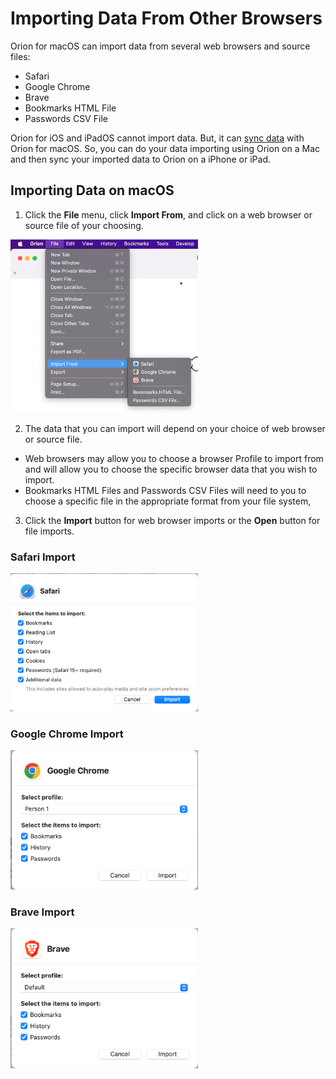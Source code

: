 # Importing Data From Other Browsers

Orion for macOS can import data from several web browsers and source files:

- Safari
- Google Chrome
- Brave
- Bookmarks HTML File
- Passwords CSV File

Orion for iOS and iPadOS cannot import data. But, it can [sync data](./features/syncing-data.md) with Orion for macOS. So, you can do your data importing using Orion on a Mac and then sync your imported data to Orion on a iPhone or iPad.

<a name="import_macos"></a>
## Importing Data on macOS

1. Click the **File** menu, click **Import From**, and click on a web browser or source file of your choosing.

<img src="media/macos_import_from.png" width="300" alt="Safari Import"><br />

2. The data that you can import will depend on your choice of web browser or source file.
  - Web browsers may allow you to choose a browser Profile to import from and will allow you to choose the specific browser data that you wish to import.
  - Bookmarks HTML Files and Passwords CSV Files will need to you to choose a specific file in the appropriate format from your file system,
  
3. Click the **Import** button for web browser imports or the **Open** button for file imports.

### Safari Import

<img src="media/macos_safari_import.png" width="300" alt="Safari Import"><br />

### Google Chrome Import

<img src="media/macos_chrome_import.png" width="300" alt="Google Chrome Import"><br />

### Brave Import

<img src="media/macos_brave_import.png" width="300" alt="Brave Import"><br />